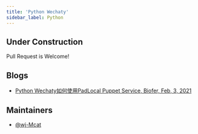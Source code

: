 ```yaml
---
title: 'Python Wechaty'
sidebar_label: Python
---
```


## Under Construction

Pull Request is Welcome!

## Blogs

- [Python Wechaty如何使用PadLocal Puppet Service, Biofer, Feb, 3, 2021](https://wechaty.js.org/2021/02/03/python-wechaty-for-padlocal-puppet-service/)

## Maintainers

- [@wj-Mcat](https://wechaty.js.org/contributors/wj-mcat)

